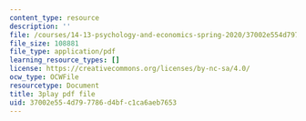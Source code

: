 ```yaml
---
content_type: resource
description: ''
file: /courses/14-13-psychology-and-economics-spring-2020/37002e554d797786d4bfc1ca6aeb7653_l7mu7-YNSg0.pdf
file_size: 108881
file_type: application/pdf
learning_resource_types: []
license: https://creativecommons.org/licenses/by-nc-sa/4.0/
ocw_type: OCWFile
resourcetype: Document
title: 3play pdf file
uid: 37002e55-4d79-7786-d4bf-c1ca6aeb7653
---
```

